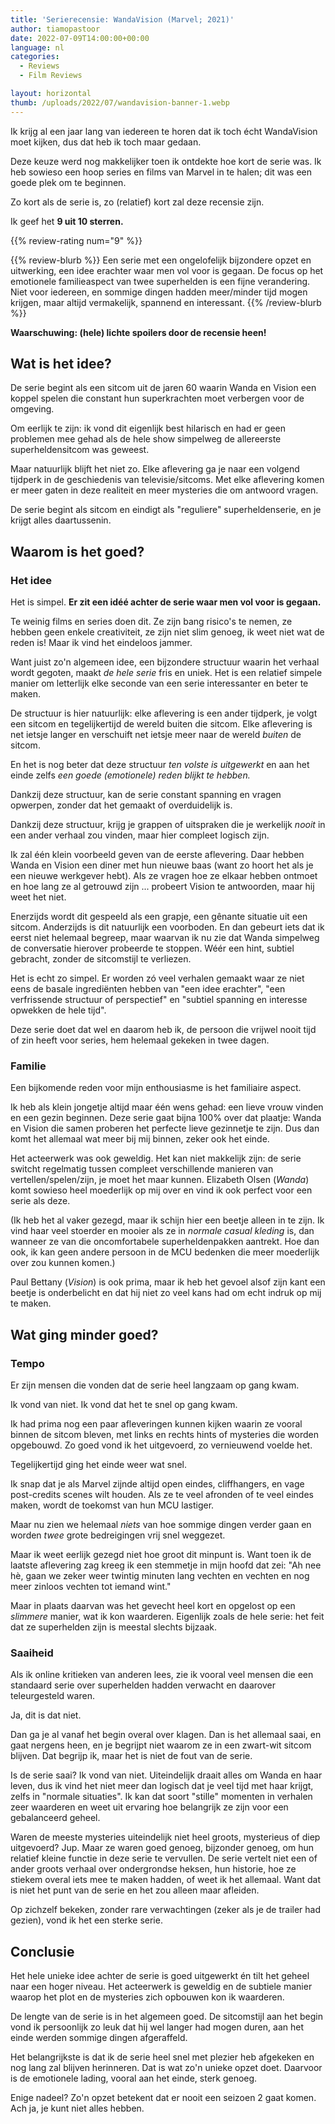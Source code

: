 ```yaml
---
title: 'Serierecensie: WandaVision (Marvel; 2021)'
author: tiamopastoor
date: 2022-07-09T14:00:00+00:00
language: nl
categories:
  - Reviews
  - Film Reviews

layout: horizontal
thumb: /uploads/2022/07/wandavision-banner-1.webp
---
```


Ik krijg al een jaar lang van iedereen te horen dat ik toch écht WandaVision moet kijken, dus dat heb ik toch maar gedaan.

Deze keuze werd nog makkelijker toen ik ontdekte hoe kort de serie was. Ik heb sowieso een hoop series en films van Marvel in te halen; dit was een goede plek om te beginnen.

Zo kort als de serie is, zo (relatief) kort zal deze recensie zijn.

Ik geef het **9 uit 10 sterren.**

{{% review-rating num="9" %}}

{{% review-blurb %}}
Een serie met een ongelofelijk bijzondere opzet en uitwerking, een idee erachter waar men vol voor is gegaan. De focus op het emotionele familieaspect van twee superhelden is een fijne verandering. Niet voor iedereen, en sommige dingen hadden meer/minder tijd mogen krijgen, maar altijd vermakelijk, spannend en interessant.
{{% /review-blurb %}}

**Waarschuwing: (hele) lichte spoilers door de recensie heen!**

## Wat is het idee? 

De serie begint als een sitcom uit de jaren 60 waarin Wanda en Vision een koppel spelen die constant hun superkrachten moet verbergen voor de omgeving.

Om eerlijk te zijn: ik vond dit eigenlijk best hilarisch en had er geen problemen mee gehad als de hele show simpelweg de allereerste superheldensitcom was geweest.

Maar natuurlijk blijft het niet zo. Elke aflevering ga je naar een volgend tijdperk in de geschiedenis van televisie/sitcoms. Met elke aflevering komen er meer gaten in deze realiteit en meer mysteries die om antwoord vragen.

De serie begint als sitcom en eindigt als "reguliere" superheldenserie, en je krijgt alles daartussenin.

## Waarom is het goed? 

### Het idee 

Het is simpel. **Er zit een idéé achter de serie waar men vol voor is gegaan.**

Te weinig films en series doen dit. Ze zijn bang risico's te nemen, ze hebben geen enkele creativiteit, ze zijn niet slim genoeg, ik weet niet wat de reden is! Maar ik vind het eindeloos jammer.

Want juist zo'n algemeen idee, een bijzondere structuur waarin het verhaal wordt gegoten, maakt _de hele serie_ fris en uniek. Het is een relatief simpele manier om letterlijk elke seconde van een serie interessanter en beter te maken.

De structuur is hier natuurlijk: elke aflevering is een ander tijdperk, je volgt een sitcom en tegelijkertijd de wereld buiten die sitcom. Elke aflevering is net ietsje langer en verschuift net ietsje meer naar de wereld _buiten_ de sitcom.

En het is nog beter dat deze structuur _ten volste is uitgewerkt_ en aan het einde zelfs _een goede (emotionele) reden blijkt te hebben._

Dankzij deze structuur, kan de serie constant spanning en vragen opwerpen, zonder dat het gemaakt of overduidelijk is.

Dankzij deze structuur, krijg je grappen of uitspraken die je werkelijk _nooit_ in een ander verhaal zou vinden, maar hier compleet logisch zijn.

Ik zal één klein voorbeeld geven van de eerste aflevering. Daar hebben Wanda en Vision een diner met hun nieuwe baas (want zo hoort het als je een nieuwe werkgever hebt). Als ze vragen hoe ze elkaar hebben ontmoet en hoe lang ze al getrouwd zijn ... probeert Vision te antwoorden, maar hij weet het niet.

Enerzijds wordt dit gespeeld als een grapje, een gênante situatie uit een sitcom. Anderzijds is dit natuurlijk een voorboden. En dan gebeurt iets dat ik eerst niet helemaal begreep, maar waarvan ik nu zie dat Wanda simpelweg de conversatie hierover probeerde te stoppen. Wéér een hint, subtiel gebracht, zonder de sitcomstijl te verliezen.

Het is echt zo simpel. Er worden zó veel verhalen gemaakt waar ze niet eens de basale ingrediënten hebben van "een idee erachter", "een verfrissende structuur of perspectief" en "subtiel spanning en interesse opwekken de hele tijd". 

Deze serie doet dat wel en daarom heb ik, de persoon die vrijwel nooit tijd of zin heeft voor series, hem helemaal gekeken in twee dagen.

### Familie 

Een bijkomende reden voor mijn enthousiasme is het familiaire aspect. 

Ik heb als klein jongetje altijd maar één wens gehad: een lieve vrouw vinden en een gezin beginnen. Deze serie gaat bijna 100% over dat plaatje: Wanda en Vision die samen proberen het perfecte lieve gezinnetje te zijn. Dus dan komt het allemaal wat meer bij mij binnen, zeker ook het einde.

Het acteerwerk was ook geweldig. Het kan niet makkelijk zijn: de serie switcht regelmatig tussen compleet verschillende manieren van vertellen/spelen/zijn, je moet het maar kunnen. Elizabeth Olsen (_Wanda_) komt sowieso heel moederlijk op mij over en vind ik ook perfect voor een serie als deze. 

(Ik heb het al vaker gezegd, maar ik schijn hier een beetje alleen in te zijn. Ik vind haar veel stoerder en mooier als ze in _normale casual kleding_ is, dan wanneer ze van die oncomfortabele superheldenpakken aantrekt. Hoe dan ook, ik kan geen andere persoon in de MCU bedenken die meer moederlijk over zou kunnen komen.)

Paul Bettany (_Vision_) is ook prima, maar ik heb het gevoel alsof zijn kant een beetje is onderbelicht en dat hij niet zo veel kans had om echt indruk op mij te maken.

## Wat ging minder goed? 

### Tempo 

Er zijn mensen die vonden dat de serie heel langzaam op gang kwam.

Ik vond van niet. Ik vond dat het te snel op gang kwam.

Ik had prima nog een paar afleveringen kunnen kijken waarin ze vooral binnen de sitcom bleven, met links en rechts hints of mysteries die worden opgebouwd. Zo goed vond ik het uitgevoerd, zo vernieuwend voelde het.

Tegelijkertijd ging het einde weer wat snel. 

Ik snap dat je als Marvel zijnde altijd open eindes, cliffhangers, en vage post-credits scenes wilt houden. Als ze te veel afronden of te veel eindes maken, wordt de toekomst van hun MCU lastiger.

Maar nu zien we helemaal _niets_ van hoe sommige dingen verder gaan en worden _twee_ grote bedreigingen vrij snel weggezet. 

Maar ik weet eerlijk gezegd niet hoe groot dit minpunt is. Want toen ik de laatste aflevering zag kreeg ik een stemmetje in mijn hoofd dat zei: "Ah nee hè, gaan we zeker weer twintig minuten lang vechten en vechten en nog meer zinloos vechten tot iemand wint." 

Maar in plaats daarvan was het gevecht heel kort en opgelost op een _slimmere_ manier, wat ik kon waarderen. Eigenlijk zoals de hele serie: het feit dat ze superhelden zijn is meestal slechts bijzaak.

### Saaiheid 

Als ik online kritieken van anderen lees, zie ik vooral veel mensen die een standaard serie over superhelden hadden verwacht en daarover teleurgesteld waren. 

Ja, dit is dat niet. 

Dan ga je al vanaf het begin overal over klagen. Dan is het allemaal saai, en gaat nergens heen, en je begrijpt niet waarom ze in een zwart-wit sitcom blijven. Dat begrijp ik, maar het is niet de fout van de serie.

Is de serie saai? Ik vond van niet. Uiteindelijk draait alles om Wanda en haar leven, dus ik vind het niet meer dan logisch dat je veel tijd met haar krijgt, zelfs in "normale situaties". Ik kan dat soort "stille" momenten in verhalen zeer waarderen en weet uit ervaring hoe belangrijk ze zijn voor een gebalanceerd geheel.

Waren de meeste mysteries uiteindelijk niet heel groots, mysterieus of diep uitgevoerd? Jup. Maar ze waren goed genoeg, bijzonder genoeg, om hun relatief kleine functie in deze serie te vervullen. De serie vertelt niet een of ander groots verhaal over ondergrondse heksen, hun historie, hoe ze stiekem overal iets mee te maken hadden, of weet ik het allemaal. Want dat is niet het punt van de serie en het zou alleen maar afleiden. 

Op zichzelf bekeken, zonder rare verwachtingen (zeker als je de trailer had gezien), vond ik het een sterke serie.

## Conclusie 

Het hele unieke idee achter de serie is goed uitgewerkt én tilt het geheel naar een hoger niveau. Het acteerwerk is geweldig en de subtiele manier waarop het plot en de mysteries zich opbouwen kon ik waarderen.

De lengte van de serie is in het algemeen goed. De sitcomstijl aan het begin vond ik persoonlijk zo leuk dat hij wel langer had mogen duren, aan het einde werden sommige dingen afgeraffeld.

Het belangrijkste is dat ik de serie heel snel met plezier heb afgekeken en nog lang zal blijven herinneren. Dat is wat zo'n unieke opzet doet. Daarvoor is de emotionele lading, vooral aan het einde, sterk genoeg.

Enige nadeel? Zo'n opzet betekent dat er nooit een seizoen 2 gaat komen. Ach ja, je kunt niet alles hebben.